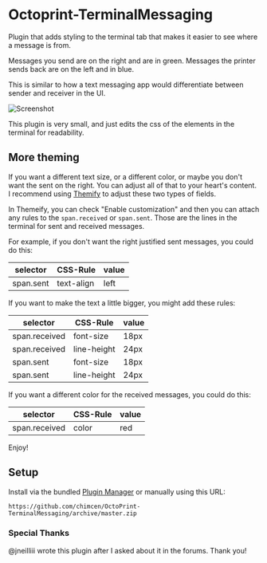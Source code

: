 # Octoprint-TerminalMessaging

Plugin that adds styling to the terminal tab that makes it easier to see where a message is from.

Messages you send are on the right and are in green. Messages the printer sends back are on the left
and in blue.

This is similar to how a text messaging app would differentiate between sender and receiver in the
UI.

![Screenshot](screenshot.png)

This plugin is very small, and just edits the css of the elements in the terminal for readability.

## More theming

If you want a different text size, or a different color, or maybe you don't want the sent on the
right. You can adjust all of that to your heart's content. I recommend using
[Themify](https://github.com/birkbjo/OctoPrint-Themeify) to adjust these two types of fields.

In Themeify, you can check "Enable customization" and then you can attach any rules to the
`span.received` or `span.sent`. Those are the lines in the terminal for sent and received messages.

For example, if you don't want the right justified sent messages, you could do this:

|selector|CSS-Rule|value|
|-|-|-|
|span.sent|text-align|left|

If you want to make the text a little bigger, you might add these rules:

|selector|CSS-Rule|value|
|-|-|-|
|span.received|font-size|18px|
|span.received|line-height|24px|
|span.sent|font-size|18px|
|span.sent|line-height|24px|

If you want a different color for the received messages, you could do this:

|selector|CSS-Rule|value|
|-|-|-|
|span.received|color|red|

Enjoy!

## Setup

Install via the bundled [Plugin Manager](https://github.com/foosel/OctoPrint/wiki/Plugin:-Plugin-Manager)
or manually using this URL:

    https://github.com/chimcen/OctoPrint-TerminalMessaging/archive/master.zip

### Special Thanks

@jneilliii wrote this plugin after I asked about it in the forums. Thank you!
